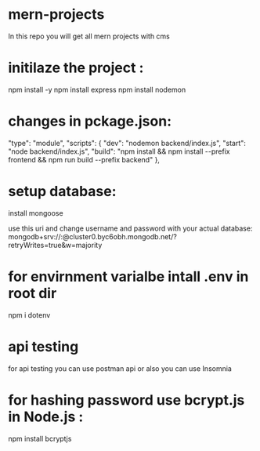 # mern-projects
In this repo you will get all mern projects with cms


# initilaze the project :
   
   npm install -y 
   npm install express
   npm install nodemon

# changes in pckage.json:

"type": "module",
"scripts": {
    "dev": "nodemon backend/index.js",
    "start": "node backend/index.js",
    "build": "npm install && npm install --prefix frontend && npm run build --prefix backend"
  },


# setup database:

install mongoose

use this uri and change username and password with your actual database:
mongodb+srv://<username>:<password>@cluster0.byc6obh.mongodb.net/?retryWrites=true&w=majority

# for envirnment varialbe intall .env in root dir

npm i dotenv

# api testing 

for api testing you can use postman api or also you can use Insomnia

# for hashing password use bcrypt.js in Node.js :

npm install bcryptjs


